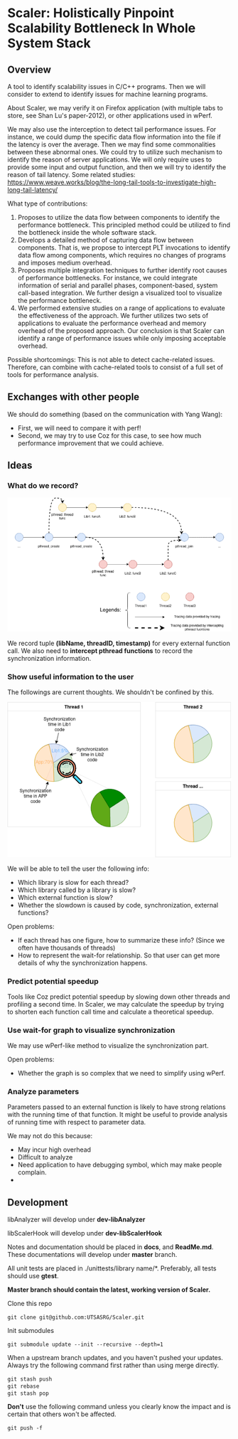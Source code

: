 # Scaler: Holistically Pinpoint Scalability Bottleneck In Whole System Stack

## Overview

A tool to identify scalability issues in C/C++ programs. Then we will consider to extend to identify issues for machine learning programs. 

About Scaler, we may verify it on Firefox application (with multiple tabs to store, see Shan Lu's paper-2012), or other applications used in wPerf. 

We may also use the interception to detect tail performance issues. For instance, we could dump the specific data flow information into the file if the latency is over the average. Then we may find some commonalities between these abnormal ones. We could try to utilize such mechanism to identify the reason of server applications. We will only require uses to provide some input and output function, and then we will try to identify the reason of tail latency. 
Some related studies:
https://www.weave.works/blog/the-long-tail-tools-to-investigate-high-long-tail-latency/

What type of contributions: 

1. Proposes to utilize the data flow between components to identify the performance bottleneck. This principled method could be utilized to find the bottleneck inside the whole software stack. 
2. Develops a detailed method of capturing data flow between components. That is, we propose to intercept PLT invocations to identify data flow among components, which requires no changes of programs and imposes medium overhead. 
3. Proposes multiple integration techniques to further identify root causes of performance bottlenecks. For instance, we could integrate information of serial and parallel phases, component-based, system call-based integration. We further design a visualized tool to visualize the performance bottleneck. 
4. We performed extensive studies on a range of applications to evaluate the effectiveness of the approach. We further utilizes two sets of applications to evaluate the performance overhead and memory overhead of the proposed approach. Our conclusion is that Scaler can identify a range of performance issues while only imposing acceptable overhead. 

Possible shortcomings: 
This is not able to detect cache-related issues. Therefore, can combine with cache-related tools to consist of a full set of tools for performance analysis. 

## Exchanges with other people

We should do something (based on the communication with Yang Wang): 
- First, we will need to compare it with perf!
- Second, we may try to use Coz for this case, to see how much performance improvement that we could achieve. 

## Ideas

### What do we record?

![whatwerecord](imgs/README/whatwerecord.png)

We record tuple **(libName, threadID, timestamp)** for every external function call. We also need to **intercept pthread functions** to record the synchronization information.

### Show useful information to the user

The followings are current thoughts. We shouldn't be confined by this.

![SampleVisualization](imgs/README/SampleVisualization.png)

We will be able to tell the user the following info:

- Which library is slow for each thread?
- Which library called by a library is slow?
- Which external function is slow?
- Whether the slowdown is caused by code, synchronization, external functions?



Open problems: 

- If each thread has one figure, how to summarize these info? (Since we often have thousands of threads)
- How to represent the wait-for relationship. So that user can get more details of why the synchronization happens.

### Predict potential speedup

Tools like Coz predict potential speedup by slowing down other threads and profiling a second time. In Scaler, we may calculate the speedup by trying to shorten each function call time and calculate a theoretical speedup. 

### Use wait-for graph to visualize synchronization

We may use wPerf-like method to visualize the synchronization part.

Open problems:

- Whether the graph is so complex that we need to simplify using wPerf.

### Analyze parameters

Parameters passed to an external function is likely to have strong relations with the running time of that function. It might be useful to provide analysis of running time with respect to parameter data.

We may not do this because:
- May incur high overhead
- Difficult to analyze
- Need application to have debugging symbol, which may make people complain.
- 

## Development

libAnalyzer will develop under **dev-libAnalyzer**

libScalerHook will develop under **dev-libScalerHook**

Notes and documentation should be placed in **docs**, and **ReadMe.md**. These documentations will develop under **master** branch.

All unit tests are placed in ./unittests/library name/*. Preferably, all tests should use **gtest**.

**Master branch should contain the latest, working version of Scaler.**

Clone this repo

```
git clone git@github.com:UTSASRG/Scaler.git
```

Init submodules

```
git submodule update --init --recursive --depth=1
```

When a upstream branch updates, and you haven't pushed your updates. Always try the following command first rather than using merge directly.

```
git stash push
git rebase
git stash pop
```

**Don't** use the following command unless you clearly know the impact and is certain that others won't be affected.

```
git push -f 
```


